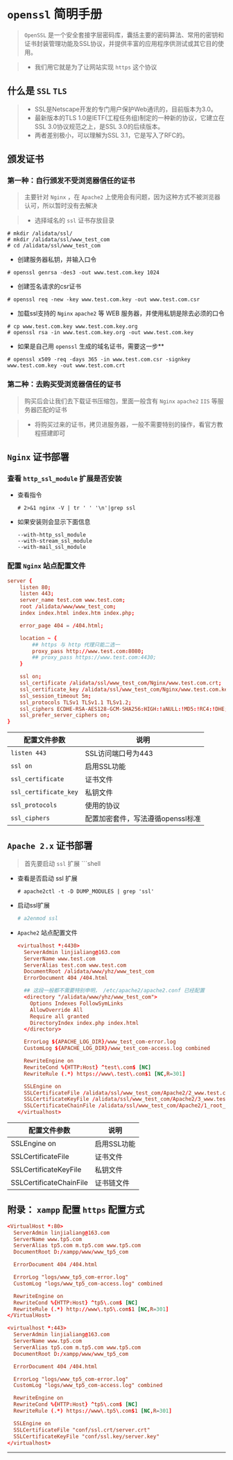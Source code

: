 # **`openssl` 简明手册**

> `OpenSSL` 是一个安全套接字层密码库，囊括主要的密码算法、常用的密钥和证书封装管理功能及SSL协议，并提供丰富的应用程序供测试或其它目的使用。

> - 我们用它就是为了让网站实现 `https` 这个协议

## **什么是 `SSL` `TLS`**

> - SSL是Netscape开发的专门用户保护Web通讯的，目前版本为3.0。
> - 最新版本的TLS 1.0是IETF(工程任务组)制定的一种新的协议，它建立在SSL 3.0协议规范之上，是SSL 3.0的后续版本。
> - 两者差别极小，可以理解为SSL 3.1，它是写入了RFC的。

## **颁发证书**

### **第一种：自行颁发不受浏览器信任的证书**

> 主要针对 `Nginx` ，在 `Apache2` 上使用会有问题，因为这种方式不被浏览器认可，所以暂时没有去解决

> - 选择域名的 `ssl` 证书存放目录

```shell
# mkdir /alidata/ssl/
# mkdir /alidata/ssl/www_test_com
# cd /alidata/ssl/www_test_com
```

- 创建服务器私钥，并输入口令

```shell
# openssl genrsa -des3 -out www.test.com.key 1024
```

- 创建签名请求的csr证书

```shell
# openssl req -new -key www.test.com.key -out www.test.com.csr
```

- 加载ssl支持的 `Nginx` `apache2` 等 WEB 服务器，并使用私钥是除去必须的口令

```shell
# cp www.test.com.key www.test.com.key.org
# openssl rsa -in www.test.com.key.org -out www.test.com.key
```

- 如果是自己用 `openssl` 生成的域名证书，需要这一步**

```shell
# openssl x509 -req -days 365 -in www.test.com.csr -signkey www.test.com.key -out www.test.com.crt
```

### **第二种：去购买受浏览器信任的证书**

> 购买后会让我们去下载证书压缩包，里面一般含有 `Nginx` `apache2` `IIS` 等服务器匹配的证书

> - 将购买过来的证书，拷贝进服务器，一般不需要特别的操作，看官方教程搭建即可

## **`Nginx` 证书部署**

### **查看 `http_ssl_module` 扩展是否安装**

- 查看指令

  ```shell
  # 2>&1 nginx -V | tr ' ' '\n'|grep ssl
  ```

- 如果安装则会显示下面信息

  ```shell
  --with-http_ssl_module
  --with-stream_ssl_module
  --with-mail_ssl_module
  ```

### **配置 `Nginx` 站点配置文件**

```conf
server {
    listen 80;
    listen 443;
    server_name test.com www.test.com;
    root /alidata/www/www_test_com;
    index index.html index.htm index.php;

    error_page 404 = /404.html;

    location ~ {
        ## https 与 http 代理只能二选一
        proxy_pass http://www.test.com:8080;
        ## proxy_pass https://www.test.com:4430;
    }

    ssl on;
    ssl_certificate /alidata/ssl/www_test_com/Nginx/www.test.com.crt;
    ssl_certificate_key /alidata/ssl/www_test_com/Nginx/www.test.com.key;
    ssl_session_timeout 5m;
    ssl_protocols TLSv1 TLSv1.1 TLSv1.2;
    ssl_ciphers ECDHE-RSA-AES128-GCM-SHA256:HIGH:!aNULL:!MD5:!RC4:!DHE;
    ssl_prefer_server_ciphers on;
}
```

配置文件参数                | 说明
--------------------- | --------------------
`listen 443`          | SSL访问端口号为443
`ssl on`              | 启用SSL功能
`ssl_certificate`     | 证书文件
`ssl_certificate_key` | 私钥文件
`ssl_protocols`       | 使用的协议
`ssl_ciphers`         | 配置加密套件，写法遵循openssl标准

## **`Apache 2.x` 证书部署**

> 首先要启动 `ssl` 扩展 ```shell

- 查看是否启动 ssl 扩展

  ```sehll
  # apache2ctl -t -D DUMP_MODULES | grep 'ssl'
  ```

- 启动ssl扩展

  ```conf
  # a2enmod ssl
  ```

- `Apache2` 站点配置文件

  ```conf
  <virtualhost *:4430>
    ServerAdmin linjialiang@163.com
    ServerName www.test.com
    ServerAlias test.com www.test.com
    DocumentRoot /alidata/www/yhz/www_test_com
    ErrorDocument 404 /404.html

    ## 这段一般都不需要特别申明， /etc/apache2/apache2.conf 已经配置
    <directory "/alidata/www/yhz/www_test_com">
      Options Indexes FollowSymLinks
      AllowOverride All
      Require all granted
      DirectoryIndex index.php index.html
    </directory>

    ErrorLog ${APACHE_LOG_DIR}/www_test_com-error.log
    CustomLog ${APACHE_LOG_DIR}/www_test_com-access.log combined

    RewriteEngine on
    RewriteCond %{HTTP:Host} ^test\.com$ [NC]
    RewriteRule (.*) https://www\.test\.com$1 [NC,R=301]

    SSLEngine on
    SSLCertificateFile /alidata/ssl/www_test_com/Apache2/2_www.test.com.crt
    SSLCertificateKeyFile /alidata/ssl/www_test_com/Apache2/3_www.test.com.key
    SSLCertificateChainFile /alidata/ssl/www_test_com/Apache2/1_root_bundle.crt
  </virtualhost>
  ```

配置文件参数                  | 说明
----------------------- | -------
SSLEngine on            | 启用SSL功能
SSLCertificateFile      | 证书文件
SSLCertificateKeyFile   | 私钥文件
SSLCertificateChainFile | 证书链文件

## **附录： `xampp` 配置 `https` 配置方式**

```conf
<VirtualHost *:80>
  ServerAdmin linjialiang@163.com
  ServerName www.tp5.com
  ServerAlias tp5.com m.tp5.com www.tp5.com
  DocumentRoot D:/xampp/www/www_tp5_com

  ErrorDocument 404 /404.html

  ErrorLog "logs/www_tp5_com-error.log"
  CustomLog "logs/www_tp5_com-access.log" combined

  RewriteEngine on
  RewriteCond %{HTTP:Host} ^tp5\.com$ [NC]
  RewriteRule (.*) http://www\.tp5\.com$1 [NC,R=301]
</VirtualHost>

<virtualhost *:443>
  ServerAdmin linjialiang@163.com
  ServerName www.tp5.com
  ServerAlias tp5.com m.tp5.com www.tp5.com
  DocumentRoot D:/xampp/www/www_tp5_com

  ErrorDocument 404 /404.html

  ErrorLog "logs/www_tp5_com-error.log"
  CustomLog "logs/www_tp5_com-access.log" combined

  RewriteEngine on
  RewriteCond %{HTTP:Host} ^tp5\.com$ [NC]
  RewriteRule (.*) https://www\.tp5\.com$1 [NC,R=301]

  SSLEngine on
  SSLCertificateFile "conf/ssl.crt/server.crt"
  SSLCertificateKeyFile "conf/ssl.key/server.key"
</virtualhost>
```
--------------------------------------------------------------------------------
